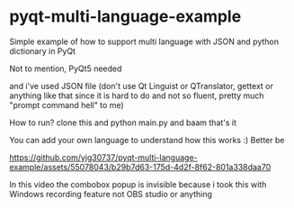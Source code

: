# pyqt-multi-language-example
Simple example of how to support multi language with JSON and python dictionary in PyQt

Not to mention, PyQt5 needed

and i've used JSON file (don't use Qt Linguist or QTranslator, gettext or anything like that since it is hard to do and not so fluent, pretty much "prompt command hell" to me) 

How to run? clone this and python main.py and baam that's it

You can add your own language to understand how this works :) Better be

https://github.com/yjg30737/pyqt-multi-language-example/assets/55078043/b29b7d63-175d-4d2f-8f62-801a338daa70

In this video the combobox popup is invisible because i took this with Windows recording feature not OBS studio or anything
